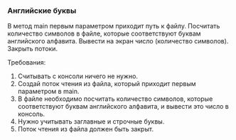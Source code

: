 
### Английские буквы

В метод main первым параметром приходит путь к файлу.
Посчитать количество символов в файле, которые соответствуют буквам английского алфавита.
Вывести на экран число (количество символов).
Закрыть потоки.


Требования:
1.	Считывать с консоли ничего не нужно.
2.	Создай поток чтения из файла, который приходит первым параметром в main.
3.	В файле необходимо посчитать количество символов, которые соответствуют буквам английского алфавита, и вывести это число в консоль.
4.	Нужно учитывать заглавные и строчные буквы.
5.	Поток чтения из файла должен быть закрыт.


